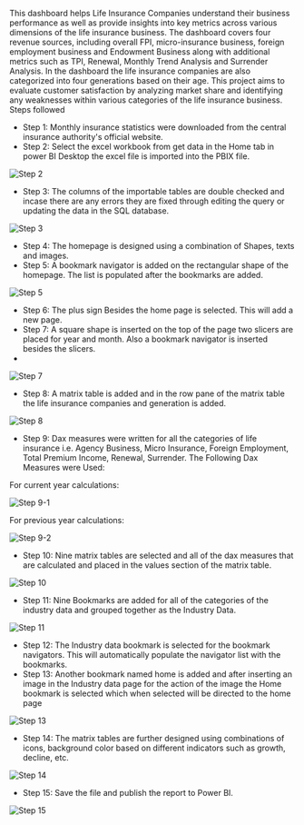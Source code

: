 This dashboard helps Life Insurance Companies understand their business performance as well as provide insights into key metrics across various dimensions of the life insurance business. The dashboard covers four revenue sources, including overall FPI, micro-insurance business, foreign employment business and Endowment Business along with additional metrics such as TPI, Renewal, Monthly Trend Analysis and Surrender Analysis. In the dashboard the life insurance companies are also categorized into four generations based on their age.
This project aims to evaluate customer satisfaction by analyzing market share and identifying any weaknesses within various categories of the life insurance business.
Steps followed
-	Step 1: Monthly insurance statistics were downloaded from the central insurance authority's official website.
-	Step 2: Select the excel workbook from get data in the Home tab in power BI Desktop the excel file is imported into the PBIX file.
  

![Step 2](https://github.com/samipdk/AnalyticsDashboard/assets/137905918/375e5f35-4521-4ea5-98b9-2b98baed0aba)

-	Step 3: The columns of the importable tables are double checked and incase there are any errors they are fixed through editing the query or updating the data in the SQL database.

![Step 3](https://github.com/samipdk/AnalyticsDashboard/assets/137905918/8366de64-ae9b-4978-b57d-749038824dad)
-	Step 4: The homepage is designed using a combination of Shapes, texts and images.
-	Step 5: A bookmark navigator is added on the rectangular shape of the  homepage. The list is populated after the bookmarks are added.
  
![Step 5](https://github.com/samipdk/AnalyticsDashboard/assets/137905918/17f370fb-7c4f-4196-9517-d552e0604898)  
-	Step 6: The plus sign Besides the home page is selected. This will add a new page.
-	Step 7: A square shape is inserted on the top of the page two slicers are placed for year and month. Also a bookmark navigator is inserted besides the slicers.
-	
![Step 7](https://github.com/samipdk/AnalyticsDashboard/assets/137905918/0529e186-9164-41c2-99cd-5d36e8fbb6fb)
-	Step 8: A matrix table is added and in the row pane of the matrix table the life insurance companies and generation is added.
  
![Step 8](https://github.com/samipdk/AnalyticsDashboard/assets/137905918/eab93708-ffd4-45c4-aa25-f18ffde7155b)
-	Step 9: Dax measures were written for all the categories of life insurance i.e. Agency Business, Micro Insurance, Foreign Employment, Total Premium Income, Renewal, Surrender.
The Following Dax Measures were Used:

  For current year calculations: 

![Step 9-1](https://github.com/samipdk/AnalyticsDashboard/assets/137905918/b6ac9a97-ce10-4ee2-92e6-1ff56463e01b)

For previous year calculations: 

![Step 9-2](https://github.com/samipdk/AnalyticsDashboard/assets/137905918/ed6c65e7-aeca-47d4-9357-3e4dbfb2ddc0)

-	Step 10: Nine matrix tables are selected and all of the dax measures that are calculated and placed in the values section of the matrix table.

![Step 10](https://github.com/samipdk/AnalyticsDashboard/assets/137905918/e6a6c416-ec97-42fd-99dd-088c5add20cf)

-	Step 11: Nine Bookmarks are added for all of the categories of the industry data and grouped together as the Industry Data.

![Step 11](https://github.com/samipdk/AnalyticsDashboard/assets/137905918/6cb43523-2580-4c3f-9127-3158fd41e5fa)
  
-	Step 12: The Industry data bookmark is selected for the bookmark navigators. This will automatically populate the navigator list with the bookmarks.
-	Step 13: Another bookmark named home is added and after inserting an image in the Industry data page for the action of the image the Home bookmark is selected which when selected will    be directed to the home page

![Step 13](https://github.com/samipdk/AnalyticsDashboard/assets/137905918/560930c4-ed0e-4d5a-b5e0-1444754457e9)
  
-	Step 14: The matrix tables are further designed using combinations of icons, background color based on different indicators such as growth, decline, etc.

![Step 14](https://github.com/samipdk/AnalyticsDashboard/assets/137905918/548064a3-967d-4e6b-90ab-29bf8badad0c)

- Step 15: Save the file and publish the report to Power BI.

![Step 15](https://github.com/samipdk/AnalyticsDashboard/assets/137905918/05bb19f9-6df1-42dc-a79e-87baf0112c50)
